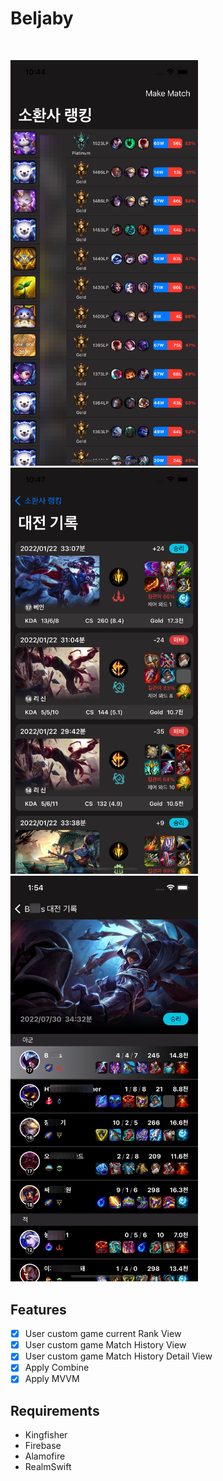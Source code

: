 # Beljaby
<br />
<p align="row">
<img src= "gitImage/rankview.png" width="300" >
<img src= "gitImage/matchview.png" width="300" >
<img src= "gitImage/matchDetailView.png" width="300" >
</p>

## Features

- [x] User custom game current Rank View
- [x] User custom game Match History View
- [x] User custom game Match History Detail View
- [x] Apply Combine
- [x] Apply MVVM

## Requirements

- Kingfisher
- Firebase
- Alamofire
- RealmSwift
